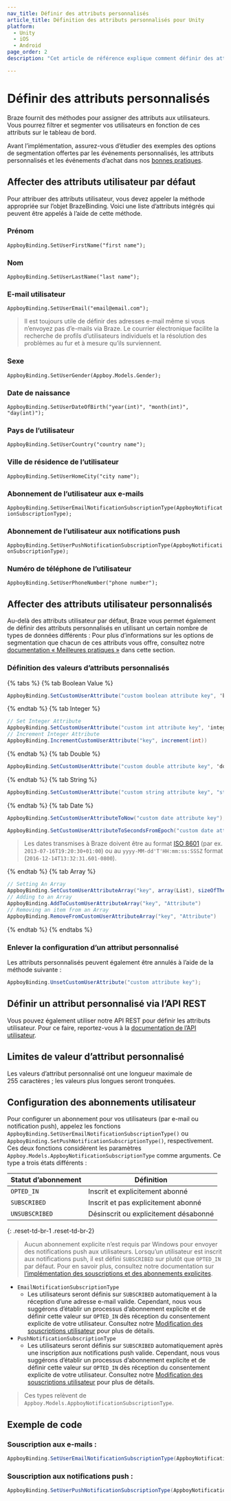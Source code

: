 ```yaml
---
nav_title: Définir des attributs personnalisés
article_title: Définition des attributs personnalisés pour Unity
platform: 
  - Unity
  - iOS
  - Android
page_order: 2
description: "Cet article de référence explique comment définir des attributs personnalisés sur la plateforme Unity."

---
```


# Définir des attributs personnalisés

Braze fournit des méthodes pour assigner des attributs aux utilisateurs. Vous pourrez filtrer et segmenter vos utilisateurs en fonction de ces attributs sur le tableau de bord.

Avant l’implémentation, assurez-vous d’étudier des exemples des options de segmentation offertes par les événements personnalisés, les attributs personnalisés et les événements d’achat dans nos [bonnes pratiques][1].

## Affecter des attributs utilisateur par défaut

Pour attribuer des attributs utilisateur, vous devez appeler la méthode appropriée sur l’objet BrazeBinding. Voici une liste d’attributs intégrés qui peuvent être appelés à l’aide de cette méthode.

### Prénom
`AppboyBinding.SetUserFirstName("first name");`

### Nom
`AppboyBinding.SetUserLastName("last name");`

### E-mail utilisateur
`AppboyBinding.SetUserEmail("email@email.com");`

>  Il est toujours utile de définir des adresses e-mail même si vous n’envoyez pas d’e-mails via Braze. Le courrier électronique facilite la recherche de profils d’utilisateurs individuels et la résolution des problèmes au fur et à mesure qu’ils surviennent.

### Sexe
`AppboyBinding.SetUserGender(Appboy.Models.Gender);`

### Date de naissance
`AppboyBinding.SetUserDateOfBirth("year(int)", "month(int)", "day(int)");`

### Pays de l’utilisateur
`AppboyBinding.SetUserCountry("country name");`

### Ville de résidence de l’utilisateur
`AppboyBinding.SetUserHomeCity("city name");`

### Abonnement de l’utilisateur aux e-mails
`AppboyBinding.SetUserEmailNotificationSubscriptionType(AppboyNotificationSubscriptionType);`

### Abonnement de l’utilisateur aux notifications push
`AppboyBinding.SetUserPushNotificationSubscriptionType(AppboyNotificationSubscriptionType);`

### Numéro de téléphone de l’utilisateur
`AppboyBinding.SetUserPhoneNumber("phone number");`

## Affecter des attributs utilisateur personnalisés

Au-delà des attributs utilisateur par défaut, Braze vous permet également de définir des attributs personnalisés en utilisant un certain nombre de types de données différents :
Pour plus d’informations sur les options de segmentation que chacun de ces attributs vous offre, consultez notre [documentation « Meilleures pratiques »][1] dans cette section.

### Définition des valeurs d’attributs personnalisés

{% tabs %}
{% tab Boolean Value %}

```csharp
AppboyBinding.SetCustomUserAttribute("custom boolean attribute key", 'boolean value');
```

{% endtab %}
{% tab Integer %}

```csharp
// Set Integer Attribute
AppboyBinding.SetCustomUserAttribute("custom int attribute key", 'integer value');
// Increment Integer Attribute
AppboyBinding.IncrementCustomUserAttribute("key", increment(int))
```

{% endtab %}
{% tab Double %}

```csharp
AppboyBinding.SetCustomUserAttribute("custom double attribute key", 'double value');
```

{% endtab %}
{% tab String %}

```csharp
AppboyBinding.SetCustomUserAttribute("custom string attribute key", "string custom attribute");
```

{% endtab %}
{% tab Date %}

```csharp
AppboyBinding.SetCustomUserAttributeToNow("custom date attribute key");
```

```csharp
AppboyBinding.SetCustomUserAttributeToSecondsFromEpoch("custom date attribute key", 'integer value');
```

>  Les dates transmises à Braze doivent être au format [ISO 8601][2] (par ex. `2013-07-16T19:20:30+01:00`) ou au `yyyy-MM-dd'T'HH:mm:ss:SSSZ` format (`2016-12-14T13:32:31.601-0800`).

{% endtab %}
{% tab Array %}

```csharp
// Setting An Array
AppboyBinding.SetCustomUserAttributeArray("key", array(List), sizeOfTheArray(int))
// Adding to an Array
AppboyBinding.AddToCustomUserAttributeArray("key", "Attribute")
// Removing an item from an Array
AppboyBinding.RemoveFromCustomUserAttributeArray("key", "Attribute")
```
{% endtab %}
{% endtabs 
	%}
### Enlever la configuration d’un attribut personnalisé

Les attributs personnalisés peuvent également être annulés à l’aide de la méthode suivante :

```csharp
AppboyBinding.UnsetCustomUserAttribute("custom attribute key");
```

## Définir un attribut personnalisé via l’API REST
Vous pouvez également utiliser notre API REST pour définir les attributs utilisateur. Pour ce faire, reportez-vous à la [documentation de l’API utilisateur][3].

## Limites de valeur d’attribut personnalisé
Les valeurs d’attribut personnalisé ont une longueur maximale de 255 caractères ; les valeurs plus longues seront tronquées.

## Configuration des abonnements utilisateur

Pour configurer un abonnement pour vos utilisateurs (par e-mail ou notification push), appelez les fonctions     
`AppboyBinding.SetUserEmailNotificationSubscriptionType()` ou `AppboyBinding.SetPushNotificationSubscriptionType()`, respectivement. Ces deux fonctions considèrent les paramètres `Appboy.Models.AppboyNotificationSubscriptionType` comme arguments. Ce type a trois états différents :

| Statut d’abonnement | Définition |
| ------------------- | ---------- |
| `OPTED_IN` | Inscrit et explicitement abonné |
| `SUBSCRIBED` | Inscrit et pas explicitement abonné |
| `UNSUBSCRIBED` | Désinscrit ou explicitement désabonné |
{: .reset-td-br-1 .reset-td-br-2}

>  Aucun abonnement explicite n’est requis par Windows pour envoyer des notifications push aux utilisateurs. Lorsqu’un utilisateur est inscrit aux notifications push, il est défini `SUBSCRIBED` sur plutôt que `OPTED_IN` par défaut. Pour en savoir plus, consultez notre documentation sur [l’implémentation des souscriptions et des abonnements explicites][10].

- `EmailNotificationSubscriptionType`
  - Les utilisateurs seront définis sur `SUBSCRIBED` automatiquement à la réception d’une adresse e-mail valide. Cependant, nous vous suggérons d’établir un processus d’abonnement explicite et de définir cette valeur sur `OPTED_IN` dès réception du consentement explicite de votre utilisateur. Consultez notre [Modification des souscriptions utilisateur][8] pour plus de détails.
- `PushNotificationSubscriptionType`
  - Les utilisateurs seront définis sur `SUBSCRIBED` automatiquement après une inscription aux notifications push valide. Cependant, nous vous suggérons d’établir un processus d’abonnement explicite et de définir cette valeur sur `OPTED_IN` dès réception du consentement explicite de votre utilisateur. Consultez notre [Modification des souscriptions utilisateur][8] pour plus de détails.

>  Ces types relèvent de `Appboy.Models.AppboyNotificationSubscriptionType`.

## Exemple de code

### Souscription aux e-mails :

```csharp
AppboyBinding.SetUserEmailNotificationSubscriptionType(AppboyNotificationSubscriptionType.OPTED_IN);
```

### Souscription aux notifications push :

```csharp
AppboyBinding.SetUserPushNotificationSubscriptionType(AppboyNotificationSubscriptionType.OPTED_IN);
```

[1]: {{site.baseurl}}/developer_guide/platform_wide/analytics_overview/#user-data-collection
[2]: http://en.wikipedia.org/wiki/ISO_8601
[3]: {{site.baseurl}}/developer_guide/rest_api/user_data/#user-data
[8]: {{site.baseurl}}/user_guide/administrative/manage_your_users/managing_user_subscriptions/#changing-subscriptions
[10]: {{site.baseurl}}/user_guide/message_building_by_channel/email/managing_user_subscriptions/#managing-user-subscriptions
